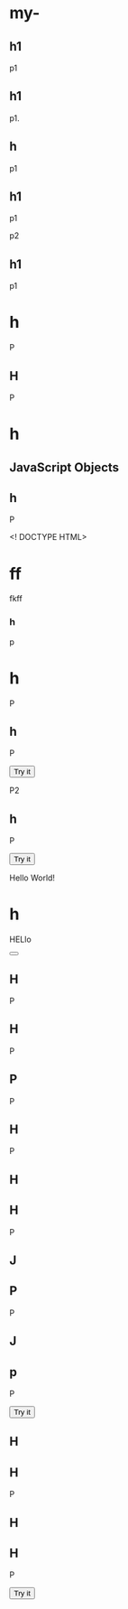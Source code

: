 # my-<!DOCTYPE html>
<html>
<body>

<h2>h1</h2>
<p>p1</p>

<p id="demo"></p>

<script>
document.getElementById("demo").innerHTML = 45+ 6986;
</script>

</body>
</html> 
<!DOCTYPE html>
<html>
<body>

<h2>h1</h2>
<p>p1.</p>

<script>
alert(5 + 6);
</script>
</body>
</html> 

<!DOCTYPE html>
<html>
<body>

<h2>h</h2>

<p>p1</p>

<p id="demo"></p>

<script>
 x = F1(1, 1);
document.getElementById("demo").innerHTML = x;

function F1(a, b)
  {
  return a * b;
}
</script>

</body>
</html>

<!DOCTYPE html>
<html>
<body>

<h2>h1</h2>

<p>p1</p>

<p>p2</p>

<p id="demo"></p>

<script>
const person = 
  {
  firstName: "John",
  lastName : "Doe",
  id     :  5566
};

document.getElementById("demo").innerHTML =
person.firstName + " " + person.lastName;
</script>

</body>
</html>

<!DOCTYPE html>
<html>
<body>

<h2>h1</h2>

<p>p1</p>

<p id="demo"></p>

<script>
const person =
  {
  firstName: "John",
  lastName : "Doe",
  id     : 5566,
  fullName : function() {
    return this.firstName + " " + this.lastName;
  }
};


document.getElementById("demo").innerHTML = person.fullName;
</script>

</body>
</html>

<!DOCTYPE html>
<html>
 <body>
  <h1> h</h1>
  <p1>P</p1>
  <p id=demo></p>
  <script>
    var x = myfunction(1,2);
   document.getElementbyId("demo")inner.HTMl= x;
   function myfunction (a,b)
   {
   return a *b ;
   }
   </script>
 </body>
 </html>
 
 <!DOCTYPE html>
<html>
<body>

<h2>H</h2>

<p>P</p>

<p id="demo1"></p>

<p id="demo2"></p>

<script>
myFunction();

function myFunction() {
  let carName = "BMW";
  document.getElementById("demo1").innerHTML =
  typeof carName + " " + carName;
}

document.getElementById("demo2").innerHTML =
typeof carName;
</script>

</body>
</html>

<!DOCTYPE HTML>
<html>
<body>
 <h1>h</h1>

<p id ="demo"></p>

 <script>
  const car= { company:"audi", model:"q3",color : "white"};
  document,getElementById("demo).innerHTML = the car name is " + car.name;
 </script>
 
 </body>
 </html>
  
  

 <!DOCTYPE html>
<html>
<body>

<h2>JavaScript Objects</h2>

<p id="demo"></p>

<script>
const car = {type:"Fiat", model:"500", color:"white"};
document.getElementById("demo").innerHTML = "The car type is " + car.type;
</script>

</body>
</html>

  

<!DOCTYPE html>
<html>
<body>

<h2>h</h2>
<p>P</p>
<p id="demo"></p>

<script>
 
let text = "nfenfnefnn";
document.getElementById("demo").innerHTML = text.length;
 
 </script>

</body>
</html>

<! DOCTYPE HTML>
<HTML>
 <body>
  
  <h1>ff</h1>
  <p>fkff</p>
  <p id= "demo"></p>
  
  <script>
   let str = "mnfujenjn";
   document.grtelementById("demo").innerHTML= str.slice(1,5);
  </script>
  
 </body>
 </html>
 
 
<!DOCTYPE html>
<html>
<body>

<h3>h</h3>

<p>p</p>
<p id="demo"></p>

<script>

 let str = "uhfjfnueenfi;
document.getElementById("demo").innerHTML = str.slice(-6,-2);
</script>

</body>
</html>

<!DOCTYPE HTML>
<html>
 <body>
  <h1>h</h1>
   <p1>P</p1>
  <p id="demo"></p>
  
  <script>
   let str = "hfhjfhefuhefui";
   document.getelementById("demo").innerHTML= str.substring(7,9);
  </script>
 
 </body>
 </html>

<!DOCTYPE html>
<html>
<body>

<h2>h</h2>

<p>P</p>

<button onclick="myFunction()">Try it</button>
<p id="demo">P2</p>

 <script>
function myFunction() {
  let text = document.getElementById("demo").innerHTML; 
  document.getElementById("demo").innerHTML = text.replace("kdmmddiiij","Wdjuhfnfjd");
}
</script>

</body>
</html>

<!DOCTYPE html>
<html>
<body>

<h2>h</h2>
<p>P</p>
<button onclick="myFunction()">Try it</button>
<p id="demo">Hello World!</p>

<script>
function myFunction() {
  let text = document.getElementById("demo").innerHTML;
  document.getElementById("demo").innerHTML = text.toUpperCase();
}
</script>

</body>
</html>

<!DOCTYPE HTML>
<html>
 <body>
  <h1>h</h1>
  <p id = "demo">HELlo </p>
  <button onclick = myfunction()></button>
  
  <script>
   function myfunction()
   {
   let text = document.getElementById("demo").innerHtml;
   document.getElementById("demo").innerHTMl()= text .toUpperCase();
  </script>
  
 </body>
 </html>
 
 <!DOCTYPE html>
<html>
<body>

<h2>H</h2>
<p>P</p>

<p id="demo"></p>

<script>
let text = "Hello";
const myArr = text.split("");

text = "";
for (let i = 0; i < myArr.length; i++) 
                                 {
  text += myArr[i] + "<br>"
}
document.getElementById("demo").innerHTML = text;
</script>

</body>
</html>

<!DOCTYPE html>
<html>
<body>

<h2>H</h2>

<p>P</p>

<p id="demo"></p>

<script>
let str = "Please locate where 'locate' occurs!";
document.getElementById("demo").innerHTML = str.indexOf("locate");
</script>

</body>
</html>

 <!DOCTYPE html>
<html>
<body>

<h2>P</h2>

<p>P</p>

<p id="demo"></p>

<script>
let str = "Please locate where 'locate' occurs!";
document.getElementById("demo").innerHTML = str.lastIndexOf("locate");
</script>

</body>
</html>

<!DOCTYPE html>
<html>
<body>

<h2>H</h2>

<p>P</p>

<p id="demo"></p>

<script>
let text = "The rain in SPAIN stays mainly in the plain"; 
document.getElementById("demo").innerHTML = text.match(/ain/g);
</script>

</body>
</html>

<!DOCTYPE html>
<html>
<body>

<h2>H</h2> 
<h2>H</h2>
<p>P</p>

<p id="demo"></p>

<script>
const fruits = ["banana", "orange", "apple", "mango"];
document.getElementById("demo").innerHTML = fruits.toString();
</script>

</body>
</html>

 <!DOCTYPE html>
<html>
<body>

<h2>J</h2>
<h2>P</h2>
<p>P</p>

<p id="demo1"></p>
<p id="demo2"></p>

<script>
const fruits = ["banana", "orange", "apple", "mango"];
document.getElementById("demo1").innerHTML = fruits;
fruits.pop();
document.getElementById("demo2").innerHTML = fruits;
</script>

</body>
</html>

<!DOCTYPE html>
<html>
<body>

<h2>J</h2> 
<h2>p</h2>
<p>P</p>

<button onclick="myFunction()">Try it</button>
<p id="demo"></p>

<script>
const fruits = ["banana", "orange", "apple", "mango"];
document.getElementById("demo").innerHTML = fruits;

function myFunction()
 {
  fruits.push("grape");
  document.getElementById("demo").innerHTML = fruits;
}
</script>

</body>
</html>

 <!DOCTYPE html>
<html>
<body>

<h2>H</h2> 
<h2>H</h2>
<p>P</p>

<p id="demo1"></p>
<p id="demo2"></p>
<p id="demo3"></p>

<script>
const fruits = ["Banana", "orange", "apple", "mango"];
document.getElementById("demo1").innerHTML = fruits;
document.getElementById("demo2").innerHTML = fruits.shift();
document.getElementById("demo3").innerHTML = fruits;
</script>

</body>
</html>

 
 <!DOCTYPE html>
<html>
<body>

<h2>H</h2> 
<h2>H</h2>
<p>P</p>

<button onclick="myFunction()">Try it</button>
<p id="demo"></p>

<script>
const fruits = ["Banana", "orange", "apple", "mango"];
document.getElementById("demo").innerHTML = fruits;

function myFunction() 
 {
  fruits.unshift("Lemon");
  document.getElementById("demo").innerHTML = fruits;
}
</script>

</body>
</html>


